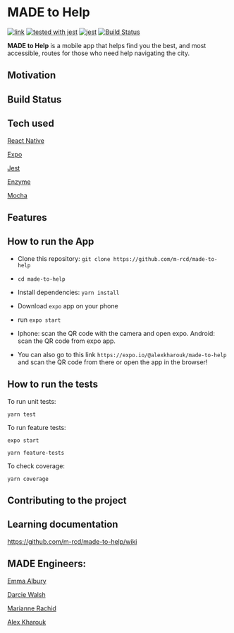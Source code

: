 # MADE to Help
[![link](https://img.shields.io/badge/trello-board-green.svg)](https://trello.com/b/2cdiYIh2/made-to-help)
[![tested with jest](https://img.shields.io/badge/tested_with-jest-99424f.svg)](https://github.com/facebook/jest) [![jest](https://jestjs.io/img/jest-badge.svg)](https://github.com/facebook/jest)
[![Build Status](https://travis-ci.org/m-rcd/made-to-help.svg?branch=master)](https://travis-ci.org/m-rcd/made-to-help)

**MADE to Help** is a mobile app that helps find you the best, and most accessible, routes for those who need  help navigating the city.

## Motivation


## Build Status


## Tech used


[React Native](https://facebook.github.io/react-native/)

[Expo](https://expo.io/)

[Jest](https://github.com/facebook/jest)

[Enzyme](https://github.com/airbnb/enzyme)

[Mocha](https://github.com/mochajs/mocha)


## Features


## How to run the App


- Clone this repository:
`git clone https://github.com/m-rcd/made-to-help`

- `cd made-to-help`

- Install dependencies:
`yarn install`

- Download `expo` app on your phone
- run `expo start`
- Iphone: scan the QR code with the camera and open expo.
  Android: scan the QR code from expo app.

- You can also go to this link `https://expo.io/@alexkharouk/made-to-help` and scan the QR code from there or open the app in the browser!

## How to run the tests

To run unit tests:

`yarn test`

To run feature tests:

`expo start`

`yarn feature-tests`

To check coverage:

`yarn coverage`



## Contributing to the project



## Learning documentation


https://github.com/m-rcd/made-to-help/wiki



MADE Engineers:
---
[Emma Albury][1]

[Darcie Walsh][2]

[Marianne Rachid][3]

[Alex Kharouk][4]

[1]: https://github.com/emmaalbury
[2]: https://github.com/darciew
[3]: https://github.com/m-rcd
[4]: https://github.com/kharouk
